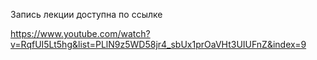 Запись лекции доступна по ссылке

https://www.youtube.com/watch?v=RqfUI5Lt5hg&list=PLlN9z5WD58jr4_sbUx1prOaVHt3UIUFnZ&index=9
